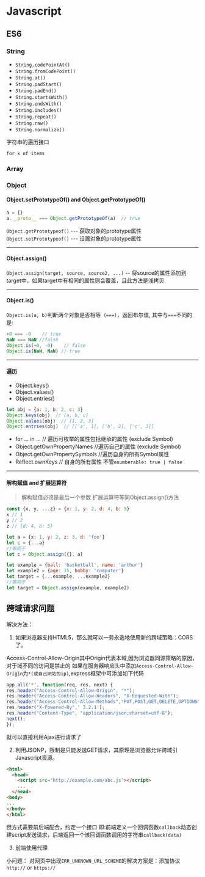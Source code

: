 # Javascript

## ES6

### String

- `String.codePointAt()`
- `String.fromCodePoint()`
- `String.at()`
- `String.padStart()`
- `String.padEnd()`
- `String.startsWith()`
- `String.endsWith()`
- `String.includes()`
- `String.repeat()`
- `String.raw()`
- `String.normalize()`

字符串的遍历接口

`for x of items`

### Array
### Object

#### Object.setPrototypeOf() and Object.getPrototypeOf()
```javascript
a = {}
a.__proto__ === Object.getPrototypeOf(a)  // true
```

`Object.getPrototypeof()`  ---  获取对象的prototype属性
`Object.setPrototypeof()`  ---  设置对象的prototype属性

---
#### Object.assign()
`Object.assign(target, source, source2, ...)`  --  将source的属性添加到target中，如果target中有相同的属性则会覆盖，且此方法是浅拷贝

---
#### Object.is()
`Object.is(a, b)`判断两个对象是否相等（`===`），返回布尔值,
其中与`===`不同的是:
```javascript
+0 === -0    // true
NaN === NaN //false
Object.is(+0, -0)    // false
Object.is(NaN, NaN) // true
```
---

#### 遍历
- Object.keys()
- Object.values()
- Object.entries()
```javascript
let obj = {a: 1, b: 2, c: 3}
Object.keys(obj)  // [a, b, c]
Object.values(obj)  // [1, 2, 3]
Object.entries(obj)  // [['a', 1], ['b', 2], ['c', 3]]
```
- for ... in ...  // 遍历可枚举的属性包括继承的属性 (exclude Symbol)
- Object.getOwnPropertyNames  //遍历自己的属性 (exclude Symbol)
- Object.getOwnPropertySymbols //遍历自身的所有Symbol属性
- Reflect.ownKeys // 自身的所有属性 不管`enumberable: true | false`

---

#### 解构赋值 and 扩展运算符
>解构赋值必须是最后一个参数
>扩展运算符等同Object.assign()方法
```javascript
const {x, y, ...z} = {x: 1, y: 2, d: 4, b: 5}
x // 1
y // 2
z // {d: 4, b: 5}

let a = {x: 1, y: 2, z: 3, d: 'foo'}
let c = {...a}
//等同于
let c = Object.assign({}, a)

let example = {ball: 'basketball', name: 'arthur'}
let example2 = {age: 15, hobby: 'computer'}
let target = {...example, ...example2}
//等同于
let target = Object.assign(example, example2)
```


## 跨域请求问题

解决方法：

1. 如果浏览器支持HTML5，那么就可以一劳永逸地使用新的跨域策略：CORS了。

  Access-Control-Allow-Origin其中Origin代表本域,因为浏览器同源策略的原因，对于域不同的访问是禁止的
  如果在服务器响应头中添加`Access-Control-Allow-Origin`为`*(或自己网站的ip)`,express框架中可添加如下代码

  ```javascript
app.all('*', function(req, res, next) {
  res.header("Access-Control-Allow-Origin", "*");
  res.header("Access-Control-Allow-Headers", "X-Requested-With");
  res.header("Access-Control-Allow-Methods","PUT,POST,GET,DELETE,OPTIONS");
  res.header("X-Powered-By",' 3.2.1');
  res.header("Content-Type", "application/json;charset=utf-8");
  next();
});
  ```
  就可以直接利用Ajax进行请求了

2. 利用JSONP，限制是只能发送GET请求，其原理是浏览器允许跨域引Javascript资源。
```html
<html>
  <head>
    <script src="http://example.com/abc.js"></script>
    ...
  </head>
<body>
...
</body>
</html>
```
   但方式需要前后端配合，约定一个接口 即:前端定义一个回调函数`callback`动态创建script发送请求，后端返回一个该回调函数调用的字符串`callback(data)`

3. 前端使用代理

小问题： 对网页中出现`ERR_UNKNOWN_URL_SCHEME`的解决方案是：添加协议`http://` or `https://`
